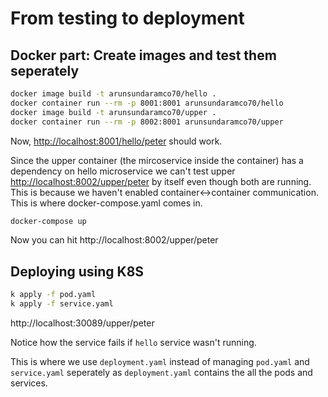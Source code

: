 # From testing to deployment

## Docker part: Create images and test them seperately
  ```bash
  docker image build -t arunsundaramco70/hello .
  docker container run --rm -p 8001:8001 arunsundaramco70/hello 
  docker image build -t arunsundaramco70/upper .
  docker container run --rm -p 8002:8001 arunsundaramco70/upper
  ```
Now, <http://localhost:8001/hello/peter> should work.

Since the upper container (the mircoservice inside the container) has a dependency on hello microservice we can't test upper <http://localhost:8002/upper/peter> by itself even though both are running.
This is because we haven't enabled container<->container communication. This is where docker-compose.yaml comes in.
  ```bash
  docker-compose up
  ```
Now you can hit http://localhost:8002/upper/peter


## Deploying using K8S
```bash
k apply -f pod.yaml
k apply -f service.yaml
```

http://localhost:30089/upper/peter

Notice how the service fails if `hello` service wasn't running.

This is where we use `deployment.yaml` instead of managing `pod.yaml` and `service.yaml` seperately as `deployment.yaml` contains the all the pods and services.
